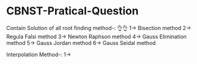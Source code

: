 # CBNST-Pratical-Question
Contain Solution of all root finding method-: 👌👌
1-> Bisection method
2-> Regula Falsi method
3-> Newton Raphson method
4-> Gauss Elimination method 
5-> Gauss Jordan method
6-> Gauss Seidal method

Interpolation Method-:
1->

